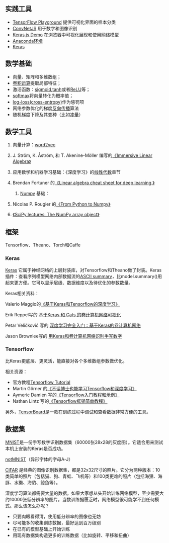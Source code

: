 ## 实践工具

* [TensorFlow Playground](http://playground.tensorflow.org/) 提供可视化界面的样本分类
* [ConvNetJS](http://cs.stanford.edu/people/karpathy/convnetjs/) 用于数字和图像识别
* [Keras.js Demo](https://transcranial.github.io/keras-js/) 在浏览器中可视化展现和使用网络模型
* [Anaconda环境](https://www.continuum.io/downloads) 
* [Keras](https://keras.io/#installation)

## 数学基础

* 向量、矩阵和多维数组；
* [卷积运算](http://setosa.io/ev/image-kernels/)提取局部特征；
* 激活函数：[sigmoid](https://en.wikipedia.org/wiki/Sigmoid_function),[tanh](https://www.wolframalpha.com/input/?i=tanh[x])或者[ReLU](https://en.wikipedia.org/wiki/Rectifier_%28neural_networks%29)等；
* [softmax](https://en.wikipedia.org/wiki/Softmax_function)将向量转化为概率值；
* [log-loss\(cross-entropy\)](http://datascience.stackexchange.com/questions/9302/the-cross-entropy-error-function-in-neural-networks)作为惩罚项
* 网络参数优化的梯度[反向传播](http://cs231n.github.io/optimization-2/)算法
* 随机梯度下降及其变种（比如[冲量](http://distill.pub/2017/momentum/)）

## 数学工具

1. 向量计算：[word2vec](http://p.migdal.pl/2017/04/30/p.migdal.pl/2017/01/06/king-man-woman-queen-why.html)

2. J. Ström, K. Åström, 和 T. Akenine-Möller 编写的[《Immersive Linear Algebra》](http://immersivemath.com/ila/index.html)

3. 应用数学和机器学习基础：《深度学习》的[线性代数](http://www.deeplearningbook.org/)章节

4. Brendan Fortuner 的[《Linear algebra cheat sheet for deep learning 》](https://medium.com/towards-data-science/linear-algebra-cheat-sheet-for-deep-learning-cd67aba4526c)

   1. [Numpy](https://docs.scipy.org/doc/numpy-dev/user/quickstart.html) 基础：

5. Nicolas P. Rougier 的[《From Python to Numpy》](http://www.labri.fr/perso/nrougier/from-python-to-numpy/)

6. [《SciPy lectures: The NumPy array object》](http://www.scipy-lectures.org/intro/numpy/array_object.html)

## 框架

Tensorflow、Theano、Torch和Caffe

### Keras

[Keras](https://keras.io/) 它属于神经网络的上层封装库，对Tensorflow和Theano做了封装。Keras插件：查看序列模型网络内部数据流的[ASCII summary](https://github.com/stared/keras-sequential-ascii)，比model.summary\(\)用起来更方便。它可以显示层级、数据维度以及待优化的参数数量。

Keras相关资料：

Valerio Maggio的[《基于Keras和Tensorflow的深度学习》](https://github.com/leriomaggio/deep-learning-keras-tensorflow)

Erik Reppel写的 [基于Keras 和 Cats 的卷计算机网络可视化](https://hackernoon.com/visualizing-parts-of-convolutional-neural-networks-using-keras-and-cats-5cc01b214e59)

Petar Veličković 写的 [深度学习完全入门：基于Keras的卷计算机网络](https://cambridgespark.com/content/tutorials/convolutional-neural-networks-with-keras/index.html)

Jason Brownlee写的 [用Keras和卷计算机网络识别手写数字](http://machinelearningmastery.com/handwritten-digit-recognition-using-convolutional-neural-networks-python-keras/)

### Tensorflow

比Keras更底层、更灵活，能直接对各个多维数组参数做优化。

相关资源：

* 官方教程[Tensorflow Tutorial](https://www.tensorflow.org/versions/master/tutorials/index.html)
* Martin Görner 的[《不读博士也能学习Tensorflow和深度学习》](https://cloud.google.com/blog/big-data/2017/01/learn-tensorflow-and-deep-learning-without-a-phd)
* Aymeric Damien 写的[《Tensorflow入门教程和示例》](https://github.com/aymericdamien/TensorFlow-Examples/)
* Nathan Lintz 写的[《Tensorflow框架简单教程》](https://github.com/nlintz/TensorFlow-Tutorials)

另外，[TensorBoard](https://www.tensorflow.org/get_started/summaries_and_tensorboard)是一款在训练过程中调试和查看数据非常方便的工具。

## 数据集

[MNIST](http://yann.lecun.com/exdb/mnist/)是一份手写数字识别数据集（60000张28x28的灰度图）。它适合用来测试本机上安装的Keras是否成功。

[notMNIST](http://yaroslavvb.blogspot.com/2011/09/notmnist-dataset.html)（异形字体的字母A-J）

[CIFAR](https://www.cs.toronto.edu/~kriz/cifar.html) 是经典的图像识别数据集，都是32x32尺寸的照片。它分为两种版本：10类简单的照片（包括猫、狗、青蛙、飞机等）和100类更难的照片（包括海狸、海豚、水獭、海豹、鲸鱼等）。

深度学习算法都需要大量的数据。如果大家想从头开始训练网络模型，至少需要大约10000张低分辨率的图片。当数训练据匮乏时，网络模型很可能学不到任何模式。那么该怎么办呢？

* 只要肉眼看得清，使用低分辨率的图像也无妨
* 尽可能多的收集训练数据，最好达到百万级别
* 在已有的模型基础上开始训练
* 用现有数据集构造更多的训练数据（比如旋转、平移和扭曲）



